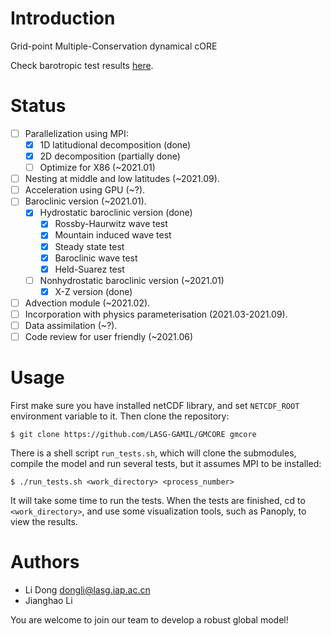 # Introduction

Grid-point Multiple-Conservation dynamical cORE

Check barotropic test results [here](https://github.com/gmcore-project/gmcore/wiki/Test-Archive).

# Status

- [ ] Parallelization using MPI:
  - [X] 1D latitudional decomposition (done)
  - [X] 2D decomposition (partially done)
  - [ ] Optimize for X86 (~2021.01)
- [ ] Nesting at middle and low latitudes (~2021.09).
- [ ] Acceleration using GPU (~?).
- [ ] Baroclinic version (~2021.01).
  - [X] Hydrostatic baroclinic version (done)
    - [X] Rossby-Haurwitz wave test
    - [X] Mountain induced wave test
    - [X] Steady state test
    - [X] Baroclinic wave test
    - [X] Held-Suarez test 
  - [ ] Nonhydrostatic baroclinic version (~2021.01)
    - [X] X-Z version (done)
- [ ] Advection module (~2021.02).
- [ ] Incorporation with physics parameterisation (2021.03-2021.09).
- [ ] Data assimilation (~?).
- [ ] Code review for user friendly (~2021.06)

# Usage

First make sure you have installed netCDF library, and set `NETCDF_ROOT` environment variable to it. Then clone the repository:
```
$ git clone https://github.com/LASG-GAMIL/GMCORE gmcore
```
There is a shell script `run_tests.sh`, which will clone the submodules, compile the model and run several tests, but it assumes MPI to be installed:
```
$ ./run_tests.sh <work_directory> <process_number>
```
It will take some time to run the tests. When the tests are finished, cd to `<work_directory>`, and use some visualization tools, such as Panoply, to view the results.

# Authors

- Li Dong <dongli@lasg.iap.ac.cn>
- Jianghao Li

You are welcome to join our team to develop a robust global model!
